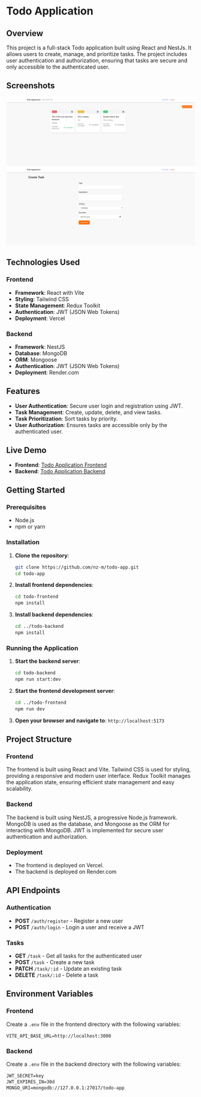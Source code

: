 # Todo Application

## Overview

This project is a full-stack Todo application built using React and NestJs. It allows users to create, manage, and prioritize tasks. The project includes user authentication and authorization, ensuring that tasks are secure and only accessible to the authenticated user.

## Screenshots

![UI Screenshot 1](https://raw.githubusercontent.com/nz-m/todo-app/main/ui_screenshot/UI(1).png)
![UI Screenshot 2](https://raw.githubusercontent.com/nz-m/todo-app/main/ui_screenshot/UI.png)

## Technologies Used

### Frontend
- **Framework**: React with Vite
- **Styling**: Tailwind CSS
- **State Management**: Redux Toolkit
- **Authentication**: JWT (JSON Web Tokens)
- **Deployment**: Vercel

### Backend
- **Framework**: NestJS
- **Database**: MongoDB
- **ORM**: Mongoose
- **Authentication**: JWT (JSON Web Tokens)
- **Deployment**: Render.com

## Features

- **User Authentication**: Secure user login and registration using JWT.
- **Task Management**: Create, update, delete, and view tasks.
- **Task Prioritization**: Sort tasks by priority.
- **User Authorization**: Ensures tasks are accessible only by the authenticated user.

## Live Demo

- **Frontend**: [Todo Application Frontend](https://todo-app-ten-mu-41.vercel.app/)
- **Backend**: [Todo Application Backend](https://todo-app-35br.onrender.com/)

## Getting Started

### Prerequisites

- Node.js
- npm or yarn

### Installation

1. **Clone the repository**:
    ```bash
    git clone https://github.com/nz-m/todo-app.git
    cd todo-app
    ```

2. **Install frontend dependencies**:
    ```bash
    cd todo-frontend
    npm install
    ```

3. **Install backend dependencies**:
    ```bash
    cd ../todo-backend
    npm install
    ```

### Running the Application

1. **Start the backend server**:
    ```bash
    cd todo-backend
    npm run start:dev
    ```

2. **Start the frontend development server**:
    ```bash
    cd ../todo-frontend
    npm run dev
    ```

3. **Open your browser and navigate to**: `http://localhost:5173`

## Project Structure

### Frontend

The frontend is built using React and Vite. Tailwind CSS is used for styling, providing a responsive and modern user interface. Redux Toolkit manages the application state, ensuring efficient state management and easy scalability.

### Backend

The backend is built using NestJS, a progressive Node.js framework. MongoDB is used as the database, and Mongoose as the ORM for interacting with MongoDB. JWT is implemented for secure user authentication and authorization.

### Deployment

- The frontend is deployed on Vercel.
- The backend is deployed on Render.com

## API Endpoints

### Authentication
- **POST** `/auth/register` - Register a new user
- **POST** `/auth/login` - Login a user and receive a JWT

### Tasks
- **GET** `/task` - Get all tasks for the authenticated user
- **POST** `/task` - Create a new task
- **PATCH** `/task/:id` - Update an existing task
- **DELETE** `/task/:id` - Delete a task

## Environment Variables

### Frontend

Create a `.env` file in the frontend directory with the following variables:

```
VITE_API_BASE_URL=http://localhost:3000
```

### Backend

Create a `.env` file in the backend directory with the following variables:

```
JWT_SECRET=key
JWT_EXPIRES_IN=30d
MONGO_URI=mongodb://127.0.0.1:27017/todo-app
```






